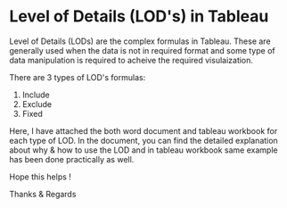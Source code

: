 # Level of Details (LOD's) in Tableau

Level of Details (LODs) are the complex formulas in Tableau. These are generally used when the data is not in required format and some type of data manipulation is required to acheive the required visulaization.

There are 3 types of LOD's formulas:
1. Include
2. Exclude
3. Fixed

Here, I have attached the both word document and tableau workbook for each type of LOD. In the document, you can find the detailed explanation about why & how to use the LOD and in tableau workbook same example has been done practically as well.

Hope this helps !

Thanks & Regards
